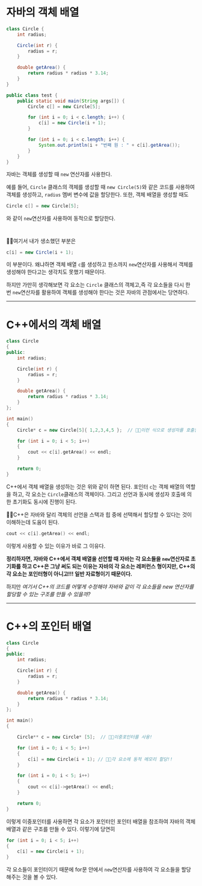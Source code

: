 # 자바의 객체 배열
```Java
class Circle {
	int radius;

	Circle(int r) {
		radius = r;
	}

	double getArea() {
		return radius * radius * 3.14;
	}
}

public class test {
	public static void main(String args[]) {
		Circle c[] = new Circle[5];

		for (int i = 0; i < c.length; i++) {
			c[i] = new Circle(i + 1);
		}

		for (int i = 0; i < c.length; i++) {
			System.out.println(i + "번째 원 : " + c[i].getArea());
		}
	}
}
```

자바는 객체를 생성할 때 ``new`` 연산자를 사용한다. 

예를 들어, `Circle` 클래스의 객체를 생성할 때 `new Circle(5)`와 같은 코드를 사용하여 객체를 생성하고, `radius` 멤버 변수에 값을 할당한다. 또한, 객체 배열을 생성할 때도 
```java
Circle c[] = new Circle[5];
```

와 같이 `new`연산자를 사용하여 동적으로 할당한다.  

#

🎈🎈여기서 내가 생소했던 부분은       
```java
c[i] = new Circle(i + 1);
```
이 부분이다. 왜냐하면 객체 배열 `c`를 생성하고 원소까지 `new`연산자를 사용해서 객체를 생성해야 한다고는 생각치도 못했기 때문이다.

하지만 가만히 생각해보면 각 요소는 `Circle` 클래스의 객체고,즉 각 요소들을 다시 한 번 `new`연산자를 활용하여 객체를 생성해야 한다는 것은 자바의 관점에서는 당연하다.

***
# C++에서의 객체 배열

```cpp
class Circle
{
public:
	int radius;

	Circle(int r) {
		radius = r;
	}

	double getArea() {
		return radius * radius * 3.14;
	}
};

int main()
{
	Circle* c = new Circle[5]{ 1,2,3,4,5 };  // 🎈🎈이런 식으로 생성자를 호출할 수 있다는 것은 처음 알았다.

	for (int i = 0; i < 5; i++)
	{
		cout << c[i].getArea() << endl;
	}

	return 0;
}
```
C++에서 객체 배열을 생성하는 것은 위와 같이 하면 된다.
포인터 `c`는 객체 배열의 역할을 하고, 각 요소는 `Circle`클래스의 객체이다.
그리고 선언과 동시에 생성자 호출에 의한 초기화도 동시에 진행이 된다.  

  🎈🎈C++은 자바와 달리 객체의 선언을 스택과 힙 중에 선택해서 할당할 수 있다는 것이 이해하는데 도움이 된다.
  
```cpp
cout << c[i].getArea() << endl;
```
이렇게 사용할 수 있는 이유가 바로 그 이유다.

**정리하자면, 자바와 C++에서 객체 배열을 선언할 때 자바는 각 요소들을 `new`연산자로 초기화를 하고 C++은 그냥 써도 되는 이유는 자바의 각 요소는 레퍼런스 형이지만, C++의 각 요소는 포인터형이 아니고!!! 일반 자료형이기 때문이다.**
  
하지만 *여기서 C++의 코드를 어떻게 수정해야 자바와 같이 각 요소들을 new 연산자를 할당할 수 있는 구조를 만들 수 있을까?*

***
# C++의 포인터 배열

```cpp
class Circle
{
public:
	int radius;

	Circle(int r) {
		radius = r;
	}

	double getArea() {
		return radius * radius * 3.14;
	}
};

int main()
{

	Circle** c = new Circle* [5];  // 🎈🎈이중포인터를 사용!

	for (int i = 0; i < 5; i++) 
	{
		c[i] = new Circle(i + 1); // 🎈🎈각 요소에 동적 메모리 할당!!
	}

	for (int i = 0; i < 5; i++)
	{
		cout << c[i]->getArea() << endl;
	}

	return 0;
}
```

이렇게 이중포인터를 사용하면 각 요소가 포인터인 포인터 배열을 참조하여 자바의 객체 배열과 같은 구조를 만들 수 있다.
이렇기에 당연히
```cpp
for (int i = 0; i < 5; i++) 
{
	c[i] = new Circle(i + 1);
}
```
각 요소들이 포인터이기 때문에 for문 안에서 `new`연산자를 사용하여 각 요소들을 할당해주는 것을 볼 수 있다. 
